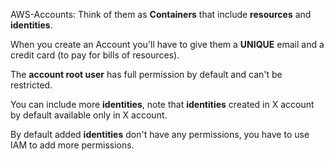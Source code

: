 AWS-Accounts: Think of them as **Containers** that include **resources** and **identities**.

When you create an Account you'll have to give them a **UNIQUE** email and a credit card (to pay for bills of resources).

The **account root user** has full permission by default and can't be restricted.

You can include more **identities**, note that **identities** created in X account by default available only in X account.

By default added **identities** don't have any permissions, you have to use IAM to add more permissions.

